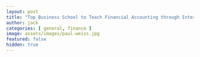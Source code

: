 ```yaml
---
layout: post
title: "Top Business School to Teach Financial Accounting through Interpretive Dance"
author: jack
categories: [ general, finance ]
image: assets/images/paul-weiss.jpg
featured: false
hidden: true
---
```

